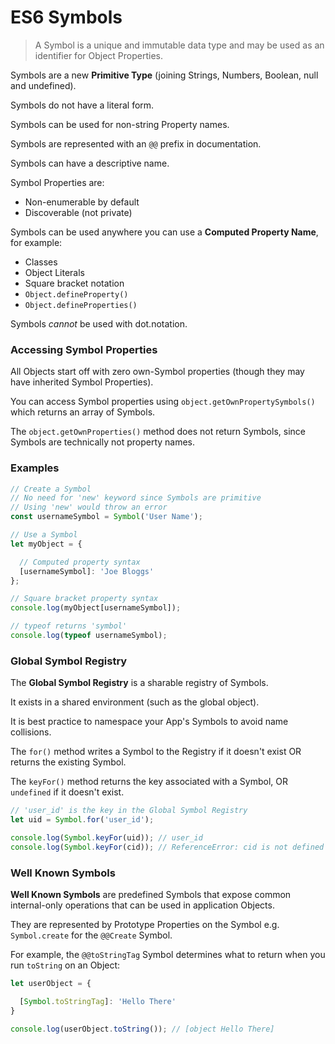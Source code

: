 # ES6 Symbols

> A Symbol is a unique and immutable data type and may be used as an identifier for Object Properties.

Symbols are a new **Primitive Type** (joining Strings, Numbers, Boolean, null and undefined).

Symbols do not have a literal form.

Symbols can be used for non-string Property names.

Symbols are represented with an `@@` prefix in documentation.

Symbols can have a descriptive name.

Symbol Properties are:

- Non-enumerable by default
- Discoverable (not private)

Symbols can be used anywhere you can use a **Computed Property Name**, for example:

- Classes
- Object Literals
- Square bracket notation
- `Object.defineProperty()`
- `Object.defineProperties()`

Symbols *cannot* be used with dot.notation.


### Accessing Symbol Properties

All Objects start off with zero own-Symbol properties (though they may have inherited Symbol Properties).

You can access Symbol properties using `object.getOwnPropertySymbols()` which returns an array of Symbols.

The `object.getOwnProperties()` method does not return Symbols, since Symbols are technically not property names.


### Examples

```js
// Create a Symbol
// No need for 'new' keyword since Symbols are primitive
// Using 'new' would throw an error
const usernameSymbol = Symbol('User Name');

// Use a Symbol
let myObject = {

  // Computed property syntax
  [usernameSymbol]: 'Joe Bloggs'
};

// Square bracket property syntax
console.log(myObject[usernameSymbol]);

// typeof returns 'symbol'
console.log(typeof usernameSymbol);
```


### Global Symbol Registry

The **Global Symbol Registry** is a sharable registry of Symbols.

It exists in a shared environment (such as the global object).

It is best practice to namespace your App's Symbols to avoid name collisions.

The `for()` method writes a Symbol to the Registry if it doesn't exist OR returns the existing Symbol.

The `keyFor()` method returns the key associated with a Symbol, OR `undefined` if it doesn't exist.

```js
// 'user_id' is the key in the Global Symbol Registry
let uid = Symbol.for('user_id');

console.log(Symbol.keyFor(uid)); // user_id
console.log(Symbol.keyFor(cid)); // ReferenceError: cid is not defined
```


### Well Known Symbols

**Well Known Symbols** are predefined Symbols that expose common internal-only operations that can be used in application Objects.

They are represented by Prototype Properties on the Symbol e.g. `Symbol.create` for the `@@Create` Symbol.

For example, the `@@toStringTag` Symbol determines what to return when you run `toString` on an Object:

```js
let userObject = {

  [Symbol.toStringTag]: 'Hello There'
}

console.log(userObject.toString()); // [object Hello There]
```
